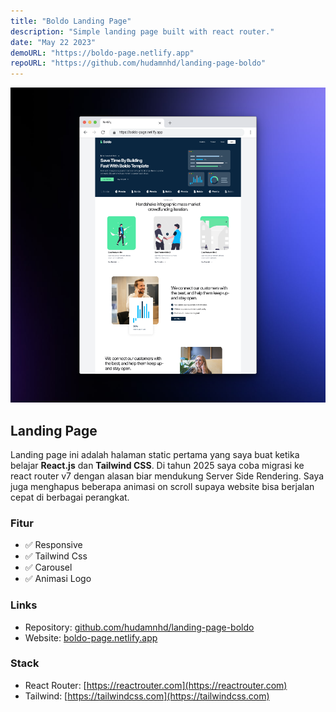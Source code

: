 ```yaml
---
title: "Boldo Landing Page"
description: "Simple landing page built with react router."
date: "May 22 2023"
demoURL: "https://boldo-page.netlify.app"
repoURL: "https://github.com/hudamnhd/landing-page-boldo"
---
```


![Boldo landing page](./boldo-landing-page.png)

## Landing Page
Landing page ini adalah halaman static pertama yang saya buat ketika belajar **React.js** dan **Tailwind CSS**.
Di tahun 2025 saya coba migrasi ke react router v7 dengan alasan biar mendukung Server Side Rendering.
Saya juga menghapus beberapa animasi on scroll supaya website bisa berjalan cepat di berbagai perangkat.

### Fitur

- ✅ Responsive
- ✅ Tailwind Css
- ✅ Carousel
- ✅ Animasi Logo

### Links

- Repository:
  [github.com/hudamnhd/landing-page-boldo](https://github.com/hudamnhd/landing-page-boldo)
- Website: [boldo-page.netlify.app](https://boldo-page.netlify.app)

### Stack

- React Router: [https://reactrouter.com](https://reactrouter.com)
- Tailwind: [https://tailwindcss.com](https://tailwindcss.com)
